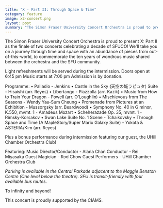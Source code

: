 ```yaml
---
title: "X - Part II: Through Space & Time"
category: feature
image: x2-concert.png
layout: post
summary: "The Simon Fraser University Concert Orchestra is proud to present X: Part II as the finale of two concerts celebrating a decade of SFUCO! We'll take you on a journey through time and space with an abundance of pieces from out-of-this-world, to commemorate the ten years of wondrous music shared between the orchestra and the SFU community."
---
```


The Simon Fraser University Concert Orchestra is proud to present X: Part II as the finale of two concerts celebrating a decade of SFUCO! We'll take you on a journey through time and space with an abundance of pieces from out-of-this-world, to commemorate the ten years of wondrous music shared between the orchestra and the SFU community.

Light refreshments will be served during the intermission.
Doors open at 6:45 pm
Music starts at 7:00 pm
Admission is by donation.

Programme:
• Palladio - Jenkins
• Castle in the Sky (天空の城ラピュタ) Suite - Hisaishi (arr. Reyes)
• Libertango - Piazzolla (arr. Kazik)
• Music from How to Train Your Dragon - Powell (arr. O'Loughlin)
• Mischievous from The Seasons - Wendy Yau-Sum Cheung
• Promenade from Pictures at an Exhibition - Mussorgsky (arr. Beardwood)
• Symphony No. 40 in G minor, K.550, mvmt. 1 - Amadeus Mozart
• Scheherazade Op. 35, mvmt. 1 - Rimsky-Korsakov
• Swan Lake Suite No. 1 Scene - Tchaikovsky
• Through Space and Time (A MapleStory/Super Mario Galaxy Suite) - Yokota & ASTERIA/Kim (arr. Reyes)

Plus a bonus performance during intermission featuring our guest, the UHill Chamber Orchestra Club!

Featuring:
Music Director/Conductor - Alana Chan
Conductor - Rei Miyasaka
Guest Magician - Rod Chow
Guest Performers - UHill Chamber Orchestra Club

*Parking is available in the Central Parkade adjacent to the Maggie Benston Centre (One level below the theatre). SFU is transit-friendly with four available bus routes.*

To infinity and beyond!

This concert is proudly supported by the CIAMS.
